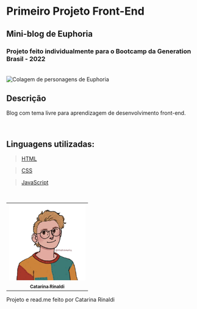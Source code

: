 # Primeiro Projeto Front-End
## Mini-blog de Euphoria
### Projeto feito individualmente para o Bootcamp da **Generation Brasil** - 2022

<br>

<img src="./assets/imagens/Euphoria.fw.png" max-width="800px" width="800px" align="center" alt="Colagem de personagens de Euphoria">

<br>

## Descrição
Blog com tema livre para aprendizagem de desenvolvimento front-end.

<br>

## Linguagens utilizadas:
> [HTML](https://developer.mozilla.org/pt-BR/docs/Web/HTML "Linguagem de Marcação")

> [CSS](https://developer.mozilla.org/pt-BR/docs/Web/CSS "Cascading Style Sheets")

> [JavaScript](https://developer.mozilla.org/pt-BR/docs/Web/JavaScript "JS")

<br>

<table>
    <tr>
       <td align="center"><a href="https://linktr.ee/catarinarinaldi" title="Me conheça mais"><img src="./assets/imagens/catarinaAvatar.png" width="200px;" alt="Avatar de Catarina Rinaldi"/><br /><sub><b>Catarina Rinaldi</b></sub></a><br /><a href="https://linktr.ee/catarinarinaldi" title="Catarina Rinaldi"></a></td>
    </tr>
</table>

Projeto e read.me feito por Catarina Rinaldi
